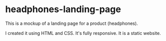 # headphones-landing-page

This is a mockup of a landing page for a product (headphones).

I created it using HTML and CSS. It's fully responsive. It is a static website.
